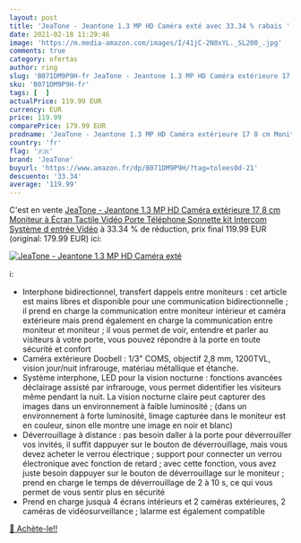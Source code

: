 ```yaml
---
layout: post
title: 'JeaTone - Jeantone 1.3 MP HD Caméra exté avec 33.34 % rabais '
date: 2021-02-18 11:29:46
image: 'https://m.media-amazon.com/images/I/41jC-2N0xYL._SL200_.jpg'
comments: true
category: ofertas
author: ring
slug: 'B071DM9P9H-fr JeaTone - Jeantone 1.3 MP HD Caméra extérieure 17 8 cm...'
sku: 'B071DM9P9H-fr'
tags: [  ]
actualPrice: 119.99 EUR
currency: EUR
price: 119.99
comparePrice: 179.99 EUR
prodname: 'JeaTone - Jeantone 1.3 MP HD Caméra extérieure 17 8 cm Moniteur à Écran Tactile Vidéo Porte Téléphone Sonnette kit Intercom Système d entrée Vidéo'
country: 'fr'
flag: '🇫🇷'
brand: 'JeaTone'
buyurl: 'https://www.amazon.fr/dp/B071DM9P9H/?tag=tolees0d-21'
descuento: '33.34'
average: '119.99'
---
```


C'est en vente [JeaTone - Jeantone 1.3 MP HD Caméra extérieure 17 8 cm Moniteur à Écran Tactile Vidéo Porte Téléphone Sonnette kit Intercom Système d entrée Vidéo](https://www.amazon.fr/dp/B071DM9P9H/?tag=tolees0d-21)  à  33.34 % de réduction, prix final  119.99 EUR (original: 179.99 EUR) ici:

[![JeaTone - Jeantone 1.3 MP HD Caméra exté](https://m.media-amazon.com/images/I/41jC-2N0xYL._SL200_.jpg)](https://www.amazon.fr/dp/B071DM9P9H/?tag=tolees0d-21)

ℹ️:

- Interphone bidirectionnel, transfert dappels entre moniteurs : cet article est mains libres et disponible pour une communication bidirectionnelle ; il prend en charge la communication entre moniteur intérieur et caméra extérieure mais prend également en charge la communication entre moniteur et moniteur ; il vous permet de voir, entendre et parler au visiteurs à votre porte, vous pouvez répondre à la porte en toute sécurité et confort
- Caméra extérieure Doobell : 1/3" COMS, objectif 2,8 mm, 1200TVL, vision jour/nuit infrarouge, matériau métallique et étanche.
- Système interphone, LED pour la vision nocturne : fonctions avancées déclairage assisté par infrarouge, vous permet didentifier les visiteurs même pendant la nuit. La vision nocturne claire peut capturer des images dans un environnement à faible luminosité ; (dans un environnement à forte luminosité, limage capturée dans le moniteur est en couleur, sinon elle montre une image en noir et blanc)
- Déverrouillage à distance : pas besoin daller à la porte pour déverrouiller vos invités, il suffit dappuyer sur le bouton de déverrouillage, mais vous devez acheter le verrou électrique ; support pour connecter un verrou électronique avec fonction de retard ; avec cette fonction, vous avez juste besoin dappuyer sur le bouton de déverrouillage sur le moniteur ; prend en charge le temps de déverrouillage de 2 à 10 s, ce qui vous permet de vous sentir plus en sécurité
- Prend en charge jusquà 4 écrans intérieurs et 2 caméras extérieures, 2 caméras de vidéosurveillance ; lalarme est également compatible

[🛒 Achète-le!!](https://www.amazon.fr/dp/B071DM9P9H/?tag=tolees0d-21)

